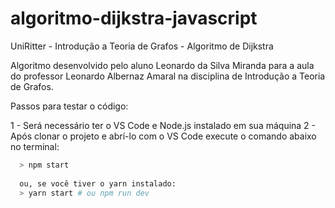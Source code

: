 # algoritmo-dijkstra-javascript
UniRitter - Introdução a Teoria de Grafos - Algoritmo de Dijkstra

Algoritmo desenvolvido pelo aluno Leonardo da Silva Miranda para a aula do professor Leonardo Albernaz Amaral na disciplina de Introdução a Teoria de Grafos.

Passos para testar o código:

1 - Será necessário ter o VS Code e Node.js instalado em sua máquina
2 - Após clonar o projeto e abrí-lo com o VS Code execute o comando abaixo no terminal:

```sh
  > npm start
  
  ou, se você tiver o yarn instalado:
  > yarn start # ou npm run dev
```
